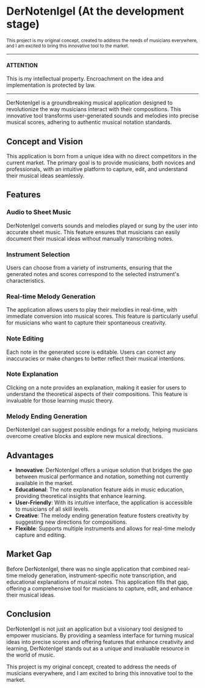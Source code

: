 # DerNotenIgel (At the development stage)
<sup> This project is my original concept, created to address the needs of musicians everywhere, and I am excited to bring this innovative tool to the market.</sup>

---------------------
  #### ATTENTION 

<text>This is my intellectual property. Encroachment on the idea and implementation is protected by law.</text>

---------------------

DerNotenIgel is a groundbreaking musical application designed to revolutionize the way musicians interact with their compositions. This innovative tool transforms user-generated sounds and melodies into precise musical scores, adhering to authentic musical notation standards.

## Concept and Vision

This application is born from a unique idea with no direct competitors in the current market. The primary goal is to provide musicians, both novices and professionals, with an intuitive platform to capture, edit, and understand their musical ideas seamlessly.

## Features

### Audio to Sheet Music
DerNotenIgel converts sounds and melodies played or sung by the user into accurate sheet music. This feature ensures that musicians can easily document their musical ideas without manually transcribing notes.

### Instrument Selection
Users can choose from a variety of instruments, ensuring that the generated notes and scores correspond to the selected instrument's characteristics.

### Real-time Melody Generation
The application allows users to play their melodies in real-time, with immediate conversion into musical scores. This feature is particularly useful for musicians who want to capture their spontaneous creativity.

### Note Editing
Each note in the generated score is editable. Users can correct any inaccuracies or make changes to better reflect their musical intentions.

### Note Explanation
Clicking on a note provides an explanation, making it easier for users to understand the theoretical aspects of their compositions. This feature is invaluable for those learning music theory.

### Melody Ending Generation
DerNotenIgel can suggest possible endings for a melody, helping musicians overcome creative blocks and explore new musical directions.

## Advantages

- **Innovative**: DerNotenIgel offers a unique solution that bridges the gap between musical performance and notation, something not currently available in the market.
- **Educational**: The note explanation feature aids in music education, providing theoretical insights that enhance learning.
- **User-Friendly**: With its intuitive interface, the application is accessible to musicians of all skill levels.
- **Creative**: The melody ending generation feature fosters creativity by suggesting new directions for compositions.
- **Flexible**: Supports multiple instruments and allows for real-time melody capture and editing.

## Market Gap

Before DerNotenIgel, there was no single application that combined real-time melody generation, instrument-specific note transcription, and educational explanations of musical notes. This application fills that gap, offering a comprehensive tool for musicians to capture, edit, and enhance their musical ideas.

## Conclusion

DerNotenIgel is not just an application but a visionary tool designed to empower musicians. By providing a seamless interface for turning musical ideas into precise scores and offering features that enhance creativity and learning, DerNotenIgel stands out as a unique and invaluable resource in the world of music.

This project is my original concept, created to address the needs of musicians everywhere, and I am excited to bring this innovative tool to the market.
